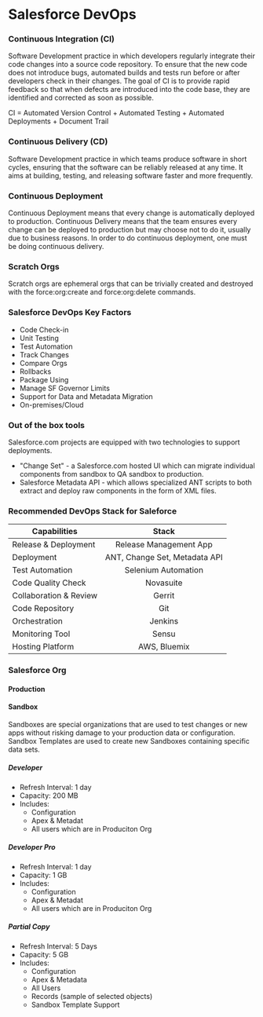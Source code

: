 # Salesforce DevOps

### Continuous Integration (CI) 
Software Development practice in which developers regularly integrate their code changes into a source code
repository. To ensure that the new code does not introduce bugs, automated builds and tests run before or after
developers check in their changes. The goal of CI is to provide rapid feedback so that when defects are introduced
into the code base, they are identified and corrected as soon as possible.

CI = Automated Version Control + Automated Testing + Automated Deployments + Document Trail

### Continuous Delivery (CD) 
Software Development practice in which teams produce software in short cycles, ensuring that the software can
be reliably released at any time. It aims at building, testing, and releasing software faster and more frequently.

### Continuous Deployment 
Continuous Deployment means that every change is automatically deployed to production. Continuous Delivery
means that the team ensures every change can be deployed to production but may choose not to do it, usually
due to business reasons. In order to do continuous deployment, one must be doing continuous delivery.

### Scratch Orgs
Scratch orgs are ephemeral orgs that can be trivially created and destroyed with the force:org:create and
force:org:delete commands.

### Salesforce DevOps Key Factors
* Code Check-in
* Unit Testing
* Test Automation
* Track Changes
* Compare Orgs
* Rollbacks
* Package Using
* Manage SF Governor Limits
* Support for Data and Metadata Migration
* On-premises/Cloud

### Out of the box tools

Salesforce.com projects are equipped with two technologies to support deployments.  

* "Change Set" - a Salesforce.com hosted UI which can migrate individual components from sandbox to QA sandbox to production.  
* Salesforce Metadata API - which allows specialized ANT scripts to both extract and deploy raw components in the form of XML files.

### Recommended DevOps Stack for Saleforce
| Capabilities        | Stack           | 
| ------------- |:-------------:| 
| Release & Deployment | Release Management App | 
| Deployment      | ANT, Change Set, Metadata API | 
| Test Automation | Selenium Automation | 
| Code Quality Check | Novasuite |
| Collaboration & Review | Gerrit |
| Code Repository | Git |
| Orchestration | Jenkins | 
| Monitoring Tool | Sensu | 
| Hosting Platform | AWS, Bluemix | 


### Salesforce Org

#### Production

#### Sandbox
Sandboxes are special organizations that are used to test changes or new apps without risking damage to your production data or configuration. Sandbox Templates are used to create new Sandboxes containing specific data sets.
##### Developer
* Refresh Interval: 1 day
* Capacity: 200 MB
* Includes:
  * Configuration
  * Apex & Metadat
  * All users which are in Produciton Org
##### Developer Pro
* Refresh Interval: 1 day
* Capacity: 1 GB
* Includes:
  * Configuration
  * Apex & Metadat
  * All users which are in Produciton Org
##### Partial Copy
* Refresh Interval:  5 Days
* Capacity:  5 GB
* Includes:
  * Configuration
  * Apex & Metadata
  * All Users
  * Records (sample of selected objects)
  * Sandbox Template Support
